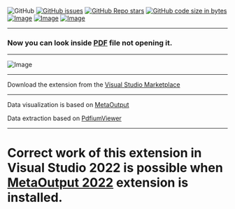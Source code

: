 ![GitHub](https://img.shields.io/github/license/viacheslav-lozinskyi/Preview-PDF)
[![GitHub issues](https://img.shields.io/github/issues/viacheslav-lozinskyi/Preview-PDF)](https://github.com/viacheslav-lozinskyi/Preview-PDF/issues)
[![GitHub Repo stars](https://img.shields.io/github/stars/viacheslav-lozinskyi/Preview-PDF)](https://github.com/viacheslav-lozinskyi/Preview-PDF/stargazers)
[![GitHub code size in bytes](https://img.shields.io/github/languages/code-size/viacheslav-lozinskyi/Preview-PDF)](https://github.com/viacheslav-lozinskyi/Preview-PDF)
[![Image](https://img.shields.io/badge/VS-2022-blueviolet)](https://marketplace.visualstudio.com/items?itemName=ViacheslavLozinskyi.MetaOutput-2022)
[![Image](https://img.shields.io/badge/VS-2019-blueviolet)](https://marketplace.visualstudio.com/items?itemName=ViacheslavLozinskyi.MetaOutput-2019)
[![Image](https://img.shields.io/badge/VS-2017-blueviolet)](https://marketplace.visualstudio.com/items?itemName=ViacheslavLozinskyi.MetaOutput-2019)

---

### Now you can look inside [PDF](https://en.wikipedia.org/wiki/PDF) file not opening it.

---

![Image](https://viacheslav-lozinskyi.github.io/Preview-PDF/resource/video/Presentation1.gif)

---

Download the extension from the [Visual Studio Marketplace](https://marketplace.visualstudio.com/items?itemName=ViacheslavLozinskyi.Preview-PDF)

---

Data visualization is based on [MetaOutput](https://marketplace.visualstudio.com/items?itemName=ViacheslavLozinskyi.MetaOutput-2019)

Data extraction based on [PdfiumViewer](https://github.com/pvginkel/PdfiumViewer)

---

# Correct work of this extension in Visual Studio 2022 is possible when [MetaOutput 2022](https://marketplace.visualstudio.com/items?itemName=ViacheslavLozinskyi.MetaOutput-2022) extension is installed.
